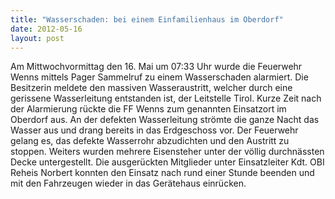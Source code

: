 ```yaml
---
title: "Wasserschaden: bei einem Einfamilienhaus im Oberdorf"
date: 2012-05-16
layout: post
---
```


Am Mittwochvormittag den 16. Mai um 07:33 Uhr wurde die Feuerwehr Wenns mittels Pager Sammelruf zu einem Wasserschaden alarmiert. Die Besitzerin meldete den massiven Wasseraustritt, welcher durch eine gerissene Wasserleitung entstanden ist, der Leitstelle Tirol. Kurze Zeit nach der Alarmierung rückte die FF Wenns zum genannten Einsatzort im Oberdorf aus. An der defekten Wasserleitung strömte die ganze Nacht das Wasser aus und drang bereits in das Erdgeschoss vor. Der Feuerwehr gelang es, das defekte Wasserrohr abzudichten und den Austritt zu stoppen. Weiters wurden mehrere Eisensteher unter der völlig durchnässten Decke untergestellt. Die ausgerückten Mitglieder unter Einsatzleiter Kdt. OBI Reheis Norbert konnten den Einsatz nach rund einer Stunde beenden und mit den Fahrzeugen wieder in das Gerätehaus einrücken.